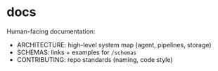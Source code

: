 # docs

Human-facing documentation:
- ARCHITECTURE: high-level system map (agent, pipelines, storage)
- SCHEMAS: links + examples for `/schemas`
- CONTRIBUTING: repo standards (naming, code style)
